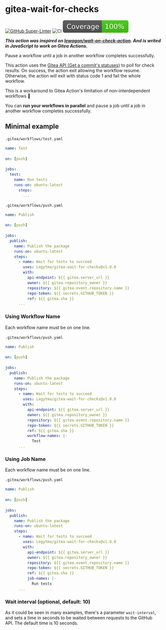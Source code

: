# gitea-wait-for-checks

[![GitHub Super-Linter](https://github.com/Legytma/gitea-wait-for-checks/actions/workflows/linter.yml/badge.svg)](https://github.com/super-linter/super-linter)
![CI](https://github.com/Legytma/gitea-wait-for-checks/actions/workflows/ci.yml/badge.svg)
![Coverage](badges/coverage.svg)

**_This action was inspired on
[lewagon/wait-on-check-action](https://github.com/lewagon/wait-on-check-action).
And is writed in JavaScript to work on Gitea Actions._**

Pause a workflow until a job in another workflow completes successfully.

This action uses the
[Gitea API (Get a commit's statuses)](https://docs.gitea.com/api/1.21/#tag/repository/operation/repoListStatuses)
to poll for check results. On success, the action exit allowing the workflow
resume. Otherwise, the action will exit with status code 1 and fail the whole
workflow.

This is a workaround to Gitea Action's limitation of non-interdependent
workflows :tada:

You can **run your workflows in parallel** and pause a job until a job in
another workflow completes successfully.

## Minimal example

`.gitea/workflows/test.yaml`

```yml
name: Test

on: [push]

jobs:
  test:
    name: Run tests
    runs-on: ubuntu-latest
      steps:
        ...
```

`.gitea/workflows/push.yaml`

```yml
name: Publish

on: [push]

jobs:
  publish:
    name: Publish the package
    runs-on: ubuntu-latest
    steps:
      - name: Wait for tests to succeed
        uses: Legytma/gitea-wait-for-checks@v1.0.0
        with:
          api-endpoint: ${{ gitea.server_url }}
          owner: ${{ gitea.repository_owner }}
          repository: ${{ gitea.event.repository.name }}
          repo-token: ${{ secrets.GITHUB_TOKEN }}
          ref: ${{ gitea.sha }}
      ...
```

### Using Workflow Name

Each workflow name must be on one line.

`.gitea/workflows/push.yaml`

```yml
name: Publish

on: [push]

jobs:
  publish:
    name: Publish the package
    runs-on: ubuntu-latest
    steps:
      - name: Wait for tests to succeed
        uses: Legytma/gitea-wait-for-checks@v1.0.0
        with:
          api-endpoint: ${{ gitea.server_url }}
          owner: ${{ gitea.repository_owner }}
          repository: ${{ gitea.event.repository.name }}
          repo-token: ${{ secrets.GITHUB_TOKEN }}
          ref: ${{ gitea.sha }}
          workflow-names: |-
            Test
      ...
```

### Using Job Name

Each workflow name must be on one line.

`.gitea/workflows/push.yaml`

```yml
name: Publish

on: [push]

jobs:
  publish:
    name: Publish the package
    runs-on: ubuntu-latest
    steps:
      - name: Wait for tests to succeed
        uses: Legytma/gitea-wait-for-checks@v1.0.0
        with:
          api-endpoint: ${{ gitea.server_url }}
          owner: ${{ gitea.repository_owner }}
          repository: ${{ gitea.event.repository.name }}
          repo-token: ${{ secrets.GITHUB_TOKEN }}
          ref: ${{ gitea.sha }}
          job-names: |-
            Run tests
      ...
```

### Wait interval (optional, default: 10)

As it could be seen in many examples, there's a parameter `wait-interval`, and
sets a time in seconds to be waited between requests to the GitHub API. The
default time is 10 seconds.
